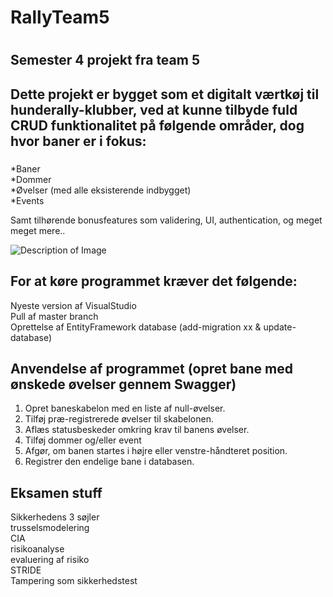 <h1>RallyTeam5<h1/>
<h2>Semester 4 projekt fra team 5</h2>

## Dette projekt er bygget som et digitalt værtkøj til hunderally-klubber, ved at kunne tilbyde fuld CRUD funktionalitet på følgende områder, dog hvor baner er i fokus:<h3/>

*Baner<br>
*Dommer <br>
*Øvelser (med alle eksisterende indbygget) <br>
*Events

Samt tilhørende bonusfeatures som validering, UI, authentication, og meget meget mere..

 <img src="https://i.imgur.com/IpXcJfn.png" alt="Description of Image">

## For at køre programmet kræver det følgende:
Nyeste version af VisualStudio <br>
Pull af master branch <br>
Oprettelse af EntityFramework database (add-migration xx & update-database)

## Anvendelse af programmet (opret bane med ønskede øvelser gennem Swagger)
1. Opret baneskabelon med en liste af null-øvelser.
2. Tilføj præ-registrerede øvelser til skabelonen.
3. Aflæs statusbeskeder omkring krav til banens øvelser.
4. Tilføj dommer og/eller event
5. Afgør, om banen startes i højre eller venstre-håndteret position.
6. Registrer den endelige bane i databasen.
   


## Eksamen stuff
Sikkerhedens 3 søjler <br> trusselsmodelering <br> CIA <br> risikoanalyse <br> evaluering af risiko <br> STRIDE <br> Tampering som sikkerhedstest

